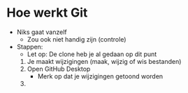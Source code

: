 # Hoe werkt Git

- Niks gaat vanzelf
  - Zou ook niet handig zijn (controle)
- Stappen:
  - Let op: De clone heb je al gedaan op dit punt
  1. Je maakt wijzigingen (maak, wijzig of wis bestanden)
  2. Open GitHub Desktop
      - Merk op dat je wijzigingen getoond worden
  3. 

